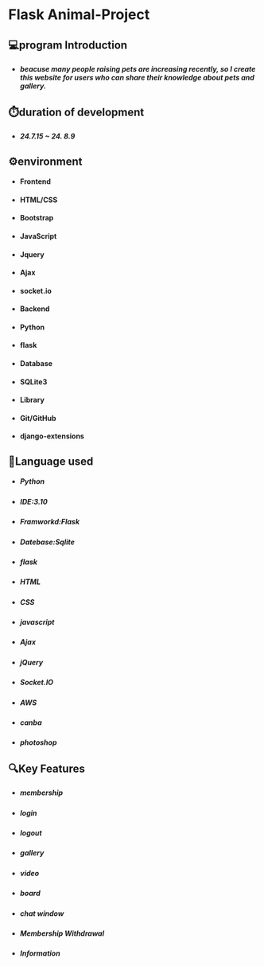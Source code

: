 **Flask Animal-Project**
=====================================================================================
💻program Introduction
--------------------------------------------------------------------------------------
* ##### beacuse many people raising pets are increasing recently, so I create this website for users who can share their knowledge about pets and gallery.

⏱️duration of development
--------------------------------------------------------------------------------------
* ##### 24.7.15 ~ 24. 8.9

⚙️environment
--------------------------------------------------------------------------------------

* #### Frontend
* #### HTML/CSS
* #### Bootstrap
* #### JavaScript

* #### Jquery
* #### Ajax
* #### socket.io
  
* #### Backend
* #### Python
* #### flask

  
* #### Database
* #### SQLite3

  
* #### Library
* #### Git/GitHub
* #### django-extensions

📌Language used
--------------------------------------------------------------------------------------
* ##### Python
* ##### IDE:3.10
* ##### Framworkd:Flask
* ##### Datebase:Sqlite
* ##### flask
* ##### HTML
* ##### CSS
* ##### javascript
* ##### Ajax
* ##### jQuery
* ##### Socket.IO
* ##### AWS
* ##### canba
* ##### photoshop


🔍Key Features
--------------------------------------------------------------------------------------
* ##### membership
* ##### login
* ##### logout
* ##### gallery
* ##### video
* ##### board
* ##### chat window
* ##### Membership Withdrawal
* ##### Information

